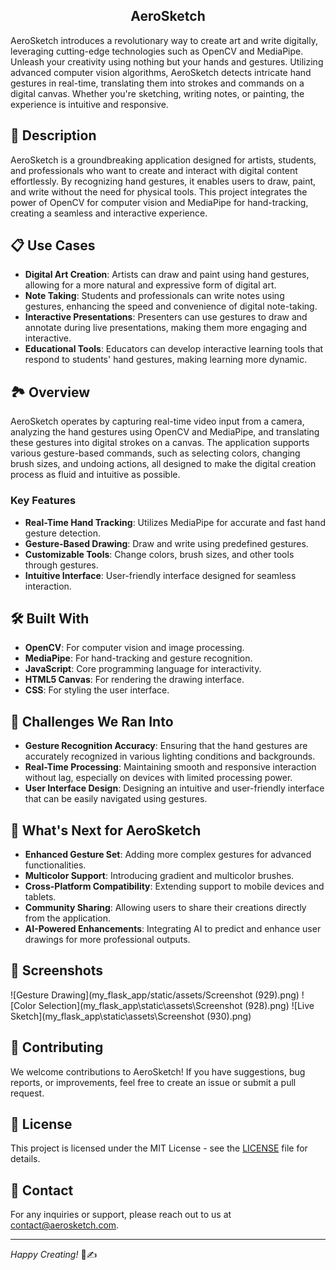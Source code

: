 ## <div div align="center">AeroSketch</div>

AeroSketch introduces a revolutionary way to create art and write digitally, leveraging cutting-edge technologies such as OpenCV and MediaPipe. Unleash your creativity using nothing but your hands and gestures. Utilizing advanced computer vision algorithms, AeroSketch detects intricate hand gestures in real-time, translating them into strokes and commands on a digital canvas. Whether you're sketching, writing notes, or painting, the experience is intuitive and responsive.

## 🚀 Description

AeroSketch is a groundbreaking application designed for artists, students, and professionals who want to create and interact with digital content effortlessly. By recognizing hand gestures, it enables users to draw, paint, and write without the need for physical tools. This project integrates the power of OpenCV for computer vision and MediaPipe for hand-tracking, creating a seamless and interactive experience.

## 📋 Use Cases

- **Digital Art Creation**: Artists can draw and paint using hand gestures, allowing for a more natural and expressive form of digital art.
- **Note Taking**: Students and professionals can write notes using gestures, enhancing the speed and convenience of digital note-taking.
- **Interactive Presentations**: Presenters can use gestures to draw and annotate during live presentations, making them more engaging and interactive.
- **Educational Tools**: Educators can develop interactive learning tools that respond to students' hand gestures, making learning more dynamic.

## 🏞️ Overview

AeroSketch operates by capturing real-time video input from a camera, analyzing the hand gestures using OpenCV and MediaPipe, and translating these gestures into digital strokes on a canvas. The application supports various gesture-based commands, such as selecting colors, changing brush sizes, and undoing actions, all designed to make the digital creation process as fluid and intuitive as possible.

### Key Features

- **Real-Time Hand Tracking**: Utilizes MediaPipe for accurate and fast hand gesture detection.
- **Gesture-Based Drawing**: Draw and write using predefined gestures.
- **Customizable Tools**: Change colors, brush sizes, and other tools through gestures.
- **Intuitive Interface**: User-friendly interface designed for seamless interaction.

## 🛠️ Built With

- **OpenCV**: For computer vision and image processing.
- **MediaPipe**: For hand-tracking and gesture recognition.
- **JavaScript**: Core programming language for interactivity.
- **HTML5 Canvas**: For rendering the drawing interface.
- **CSS**: For styling the user interface.

## 🚧 Challenges We Ran Into

- **Gesture Recognition Accuracy**: Ensuring that the hand gestures are accurately recognized in various lighting conditions and backgrounds.
- **Real-Time Processing**: Maintaining smooth and responsive interaction without lag, especially on devices with limited processing power.
- **User Interface Design**: Designing an intuitive and user-friendly interface that can be easily navigated using gestures.

## 🌟 What's Next for AeroSketch

- **Enhanced Gesture Set**: Adding more complex gestures for advanced functionalities.
- **Multicolor Support**: Introducing gradient and multicolor brushes.
- **Cross-Platform Compatibility**: Extending support to mobile devices and tablets.
- **Community Sharing**: Allowing users to share their creations directly from the application.
- **AI-Powered Enhancements**: Integrating AI to predict and enhance user drawings for more professional outputs.

## 📸 Screenshots

![Gesture Drawing](my_flask_app/static/assets/Screenshot (929).png)
![Color Selection](my_flask_app\static\assets\Screenshot (928).png)
![Live Sketch](my_flask_app\static\assets\Screenshot (930).png)

## 🤝 Contributing

We welcome contributions to AeroSketch! If you have suggestions, bug reports, or improvements, feel free to create an issue or submit a pull request.

## 📜 License

This project is licensed under the MIT License - see the [LICENSE](LICENSE) file for details.

## 📧 Contact

For any inquiries or support, please reach out to us at [contact@aerosketch.com](mailto:contact@aerosketch.com).

---

*Happy Creating!* 🎨✍️
